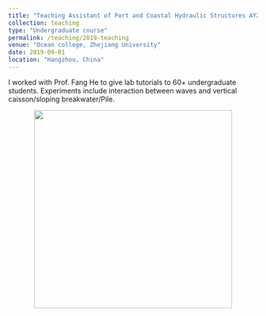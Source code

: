 ```yaml
---
title: "Teaching Assistant of Port and Coastal Hydraulic Structures AY2019/2020"
collection: teaching
type: "Undergraduate course"
permalink: /teaching/2019-teaching
venue: "Ocean college, Zhejiang University"
date: 2019-09-01
location: "Hangzhou, China"
---
```


I worked with Prof. Fang He to give lab tutorials to 60+ undergraduate students. Experiments include interaction between waves and vertical caisson/sloping breakwater/Pile.

<div align=center><img src="http://huzhengyu.github.io/images/breakwater.jpg" width = 400></div>